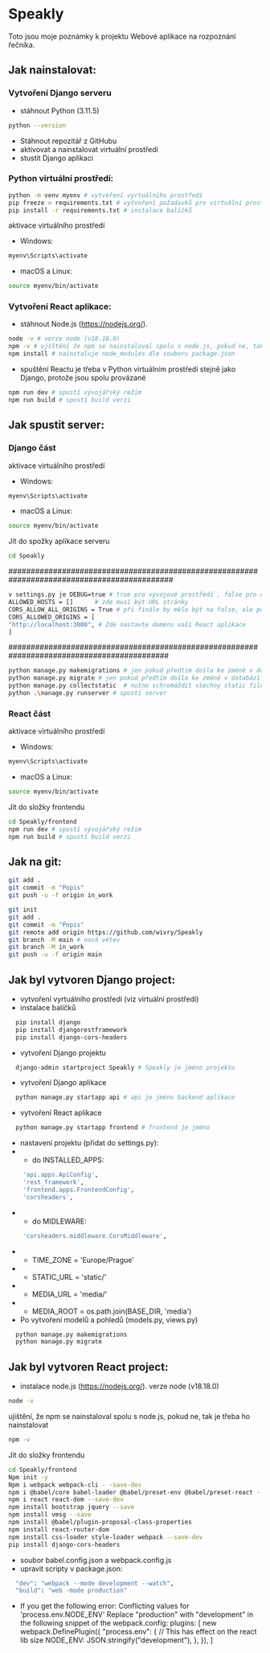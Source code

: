 # Speakly

Toto jsou moje poznámky k projektu Webové aplikace na rozpoznání řečníka.

## Jak nainstalovat:

### Vytvoření Django serveru

- stáhnout Python
  (3.11.5)

```bash
python --version
```

- Stáhnout repozitář z GitHubu
- aktivovat a nainstalovat virtuální prostředí
- stustit Django aplikaci

### Python virtuální prostředí:

```bash
python -m venv myenv # vytvoření vyrtuálního prostředí
pip freeze > requirements.txt # vytvoření požadavků pro virtuální prostředí a jeho aktualizace
pip install -r requirements.txt # instalace balíčků
```

aktivace virtuálního prostředí

- Windows:

```bash
myenv\Scripts\activate
```

- macOS a Linux:

```bash
source myenv/bin/activate
```

### Vytvoření React aplikace:

- stáhnout Node.js (https://nodejs.org/).

```bash
node -v # verze node (v18.18.0)
npm -v # ujištění že npm se nainstaloval spolu s node.js, pokud ne, tak je třeba ho nainstalovat
npm install # nainstaluje node_modules dle souboru package.json
```

- spuštění Reactu je třeba v Python virtuálním prostředí stejně jako Django, protože jsou spolu provázané

```bash
npm run dev # spustí vývojářský režim
npm run build # spustí build verzi
```

## Jak spustit server:

### Django část

aktivace virtuálního prostředí

- Windows:

```bash
myenv\Scripts\activate
```

- macOS a Linux:

```bash
source myenv/bin/activate
```

Jít do spožky aplikace serveru

```bash
cd Speakly
```

#############################################################################################

```bash
v settings.py je DEBUG=true # true pro vývojové prostředí , false pro deployment
ALLOWED_HOSTS = []      # zde musí být URL stránky
CORS_ALLOW_ALL_ORIGINS = True # při finále by mělo být na false, ale pozor na práva souborů
CORS_ALLOWED_ORIGINS = [
"http://localhost:3000", # Zde nastavte doménu vaší React aplikace
]
```

############################################################################################

```bash
python manage.py makemigrations # jen pokud předtím došlo ke změně v databázi
python manage.py migrate # jen pokud předtím došlo ke změně v databázi
python manage.py collectstatic  # nutno schromáždit všechny static files
python .\manage.py runserver # spustí server
```

### React část

aktivace virtuálního prostředí

- Windows:

```bash
myenv\Scripts\activate
```

- macOS a Linux:

```bash
source myenv/bin/activate
```

Jít do složky frontendu

```bash
cd Speakly/frontend
npm run dev # spustí vývojářský režim
npm run build # spustí build verzi
```

## Jak na git:

```bash
git add .
git commit -m "Popis"
git push -u -f origin in_work

git init
git add .
git commit -m "Popis"
git remote add origin https://github.com/wivry/Speakly
git branch -M main # nová větev
git branch -M in_work
git push -u -f origin main
```

## Jak byl vytvoren Django project:

- vytvoření vyrtuálního prostředí (viz virtuální prostředí)
- instalace balíčků

```bash
  pip install django
  pip install djangorestframework
  pip install django-cors-headers
```

- vytvoření Django projektu

```bash
  django-admin startproject Speakly # Speakly je jméno projektu
```

- vytvoření Django aplikace

```bash
  python manage.py startapp api # api je jméno backend aplikace
```

- vytvoření React aplikace

```bash
  python manage.py startapp frontend # frontend je jméno
```

- nastavení projektu (přidat do settings.py):
- - do INSTALLED_APPS:

```bash
    'api.apps.ApiConfig',
    'rest_framework',
    'frontend.apps.FrontendConfig',
    'corsheaders',
```

- - do MIDLEWARE:

```bash
    'corsheaders.middleware.CorsMiddleware',
```

- - TIME_ZONE = 'Europe/Prague'
- - STATIC_URL = 'static/'
- - MEDIA_URL = 'media/'
- - MEDIA_ROOT = os.path.join(BASE_DIR, 'media')
- Po vytvoření modelů a pohledů (models.py, views.py)

```bash
  python manage.py makemigrations
  python manage.py migrate
```

## Jak byl vytvoren React project:

- instalace node.js (https://nodejs.org/).
  verze node (v18.18.0)

```bash
node -v
```

ujištění, že npm se nainstaloval spolu s node.js, pokud ne, tak je třeba ho nainstalovat

```bash
npm -v
```

Jít do složky frontendu

```bash
cd Speakly/frontend
Npm init -y
Npm i webpack webpack-cli - -save-dev
npm i @babel/core babel-loader @babel/preset-env @babel/preset-react --save-dev
npm i react react-dom --save-dev
npm install bootstrap jquery --save
npm install vmsg --save
npm install @babel/plugin-proposal-class-properties
npm install react-router-dom
npm install css-loader style-loader webpack --save-dev
pip install django-cors-headers
```

- soubor babel.config.json a webpack.config.js
- upravit scripty v package.json:

```bash
  "dev": "webpack --mode development --watch",
  "build": "web -mode production"
```

- If you get the following error: Conflicting values for 'process.env.NODE_ENV' Replace "production" with "development" in the following snippet of the webpack.config: plugins: [ new webpack.DefinePlugin({ "process.env": { // This has effect on the react lib size NODE_ENV: JSON.stringify("development"), }, }), ]
